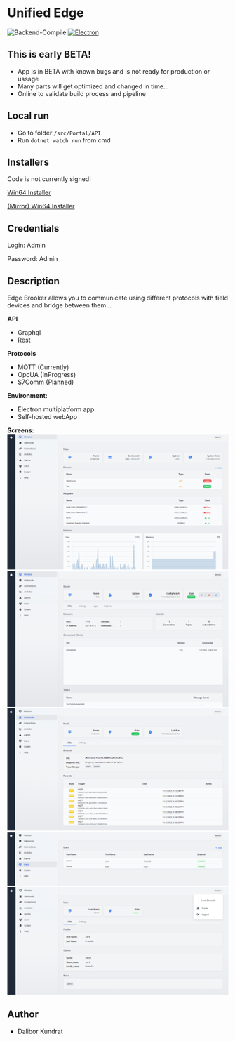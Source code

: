 # Unified Edge

![Backend-Compile](https://github.com/damikun/UnifiedEdge/actions/workflows/Clean-Restore-Compile.yml/badge.svg)
[![Electron](https://github.com/damikun/UnifiedEdge/actions/workflows/Build-Electron-Artefact.yml/badge.svg)](https://github.com/damikun/UnifiedEdge/actions/workflows/Build-Electron-Artefact.yml)

## This is early BETA!
- App is in BETA with known bugs and is not ready for production or ussage
- Many parts will get optimized and changed in time...
- Online to validate build process and pipeline

## Local run

- Go to folder `/src/Portal/API`
- Run `dotnet watch run` from cmd

## Installers
Code is not currently signed!

[Win64 Installer](https://www.dropbox.com/s/73r18os0vu5tsyv/UnifiedEdge%20Setup%201.0.1.exe?dl=0)

[(Mirror) Win64 Installer](https://ulozto.cz/file/4CG3j1W0ufSE/unifiededge-setup-1-0-1-exe#!ZJWxZwR1BGZ0MwMyZwtmZJRjZGIxEIAzqJWLFUxmsyuQMQRl)

## Credentials

Login: Admin

Password: Admin
## Description

Edge Brooker allows you to communicate using different protocols with field devices and bridge between them...

**API**
- Graphql
- Rest
  
**Protocols**
- MQTT (Currently)
- OpcUA (InProgress)
- S7Comm (Planned)

**Environment:**
- Electron multiplatform app
- Self-hosted webApp


**Screens:**
![Monitor screen](./Doc/Readme/Monitor_Screen.png)
![Mqtt Server Screen](./Doc/Readme/Server_Screen.png)
![WebHook Screen](./Doc/Readme/Hook_Screen.png)
![Users Screen](./Doc/Readme/User_Screen.png)
![User Profile Screen](./Doc/Readme/Profile_Screen.png)

## Author
- Dalibor Kundrat
